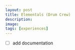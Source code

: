 ```yaml
---
layout: post
title: Elementals (Drum Crew)
description: 
image:
tags: [experiences]
---
```


- [ ] add documentation